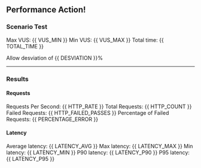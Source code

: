 ## Performance Action!

### Scenario Test

Max VUS: {{ VUS_MIN }}
Min VUS: {{ VUS_MAX }}
Total time: {{ TOTAL_TIME }}

Allow desviation of {{ DESVIATION }}%

---

### Results

#### Requests

Requests Per Second: {{ HTTP_RATE }}
Total Requests: {{ HTTP_COUNT }}
Failed Requests: {{ HTTP_FAILED_PASSES }}
Percentage of Failed Requests: {{ PERCENTAGE_ERROR }}

#### Latency

Average latency: {{ LATENCY_AVG }}
Max latency: {{ LATENCY_MAX }}
Min latency: {{ LATENCY_MIN }}
P90 latency: {{ LATENCY_P90 }}
P95 latency: {{ LATENCY_P95 }}

